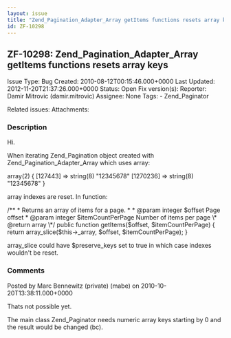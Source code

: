 ```yaml
---
layout: issue
title: "Zend_Pagination_Adapter_Array getItems functions resets array keys"
id: ZF-10298
---
```


ZF-10298: Zend\_Pagination\_Adapter\_Array getItems functions resets array keys
-------------------------------------------------------------------------------

 Issue Type: Bug Created: 2010-08-12T00:15:46.000+0000 Last Updated: 2012-11-20T21:37:26.000+0000 Status: Open Fix version(s): 
 Reporter:  Damir Mitrovic (damir.mitrovic)  Assignee:  None  Tags: - Zend\_Paginator
 
 Related issues: 
 Attachments: 
### Description

Hi.

When iterating Zend\_Pagination object created with Zend\_Pagination\_Adapter\_Array which uses array:

array(2) { [127443] => string(8) "12345678" [1270236] => string(8) "12345678" }

array indexes are reset. In function:

/\*\* \* Returns an array of items for a page. \* \* @param integer $offset Page offset \* @param integer $itemCountPerPage Number of items per page \* @return array \*/ public function getItems($offset, $itemCountPerPage) { return array\_slice($this->\_array, $offset, $itemCountPerPage); }

array\_slice could have $preserve\_keys set to true in which case indexes wouldn't be reset.

 

 

### Comments

Posted by Marc Bennewitz (private) (mabe) on 2010-10-20T13:38:11.000+0000

Thats not possible yet.

The main class Zend\_Paginator needs numeric array keys starting by 0 and the result would be changed (bc).

 

 
